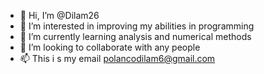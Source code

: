 - 👋 Hi, I’m @Dilam26
- 👀 I’m interested in improving my abilities in programming
- 🌱 I’m currently learning analysis and numerical methods
- 💞️ I’m looking to collaborate with any people
- 📫 This i s my email polancodilam6@gmail.com

<!---
Dilam26/Dilam26 is a ✨ special ✨ repository because its `README.md` (this file) appears on your GitHub profile.
You can click the Preview link to take a look at your changes.
--->
